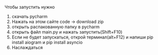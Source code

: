 Чтобы запустить нужно
1) скачать pycharm
2) Нажать на этом сайте code -> download zip
3) открыть распакованную папку в pycharm
4) открыть файл main.py и нажать запустить(Shift+F10)
5) Если не будет запускаться, открой терминал(alt+F12) и напиши pip install aiogram и pip install asyncio
6) Наслаждаться
